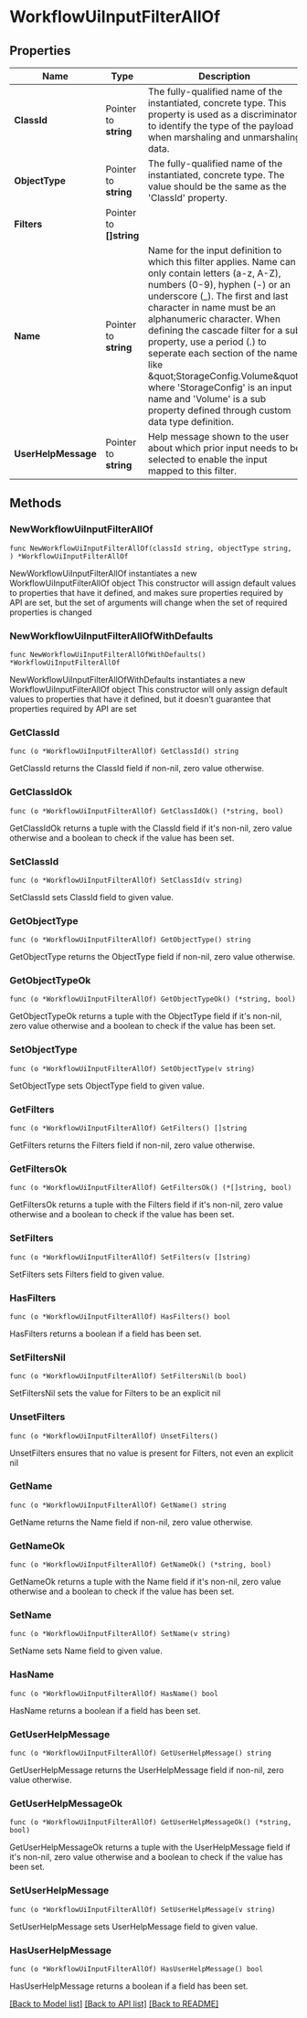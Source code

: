 # WorkflowUiInputFilterAllOf

## Properties

Name | Type | Description | Notes
------------ | ------------- | ------------- | -------------
**ClassId** | Pointer to **string** | The fully-qualified name of the instantiated, concrete type. This property is used as a discriminator to identify the type of the payload when marshaling and unmarshaling data. | [default to "workflow.UiInputFilter"]
**ObjectType** | Pointer to **string** | The fully-qualified name of the instantiated, concrete type. The value should be the same as the &#39;ClassId&#39; property. | [default to "workflow.UiInputFilter"]
**Filters** | Pointer to **[]string** |  | [optional] 
**Name** | Pointer to **string** | Name for the input definition to which this filter applies. Name can only contain letters (a-z, A-Z), numbers (0-9), hyphen (-) or an underscore (_). The first and last character in name must be an alphanumeric character. When defining the cascade filter for a sub property, use a period (.) to seperate each section of the name like \&quot;StorageConfig.Volume\&quot; where &#39;StorageConfig&#39; is an input name and &#39;Volume&#39; is a sub property defined through custom data type definition. | [optional] 
**UserHelpMessage** | Pointer to **string** | Help message shown to the user about which prior input needs to be selected to enable the input mapped to this filter. | [optional] 

## Methods

### NewWorkflowUiInputFilterAllOf

`func NewWorkflowUiInputFilterAllOf(classId string, objectType string, ) *WorkflowUiInputFilterAllOf`

NewWorkflowUiInputFilterAllOf instantiates a new WorkflowUiInputFilterAllOf object
This constructor will assign default values to properties that have it defined,
and makes sure properties required by API are set, but the set of arguments
will change when the set of required properties is changed

### NewWorkflowUiInputFilterAllOfWithDefaults

`func NewWorkflowUiInputFilterAllOfWithDefaults() *WorkflowUiInputFilterAllOf`

NewWorkflowUiInputFilterAllOfWithDefaults instantiates a new WorkflowUiInputFilterAllOf object
This constructor will only assign default values to properties that have it defined,
but it doesn't guarantee that properties required by API are set

### GetClassId

`func (o *WorkflowUiInputFilterAllOf) GetClassId() string`

GetClassId returns the ClassId field if non-nil, zero value otherwise.

### GetClassIdOk

`func (o *WorkflowUiInputFilterAllOf) GetClassIdOk() (*string, bool)`

GetClassIdOk returns a tuple with the ClassId field if it's non-nil, zero value otherwise
and a boolean to check if the value has been set.

### SetClassId

`func (o *WorkflowUiInputFilterAllOf) SetClassId(v string)`

SetClassId sets ClassId field to given value.


### GetObjectType

`func (o *WorkflowUiInputFilterAllOf) GetObjectType() string`

GetObjectType returns the ObjectType field if non-nil, zero value otherwise.

### GetObjectTypeOk

`func (o *WorkflowUiInputFilterAllOf) GetObjectTypeOk() (*string, bool)`

GetObjectTypeOk returns a tuple with the ObjectType field if it's non-nil, zero value otherwise
and a boolean to check if the value has been set.

### SetObjectType

`func (o *WorkflowUiInputFilterAllOf) SetObjectType(v string)`

SetObjectType sets ObjectType field to given value.


### GetFilters

`func (o *WorkflowUiInputFilterAllOf) GetFilters() []string`

GetFilters returns the Filters field if non-nil, zero value otherwise.

### GetFiltersOk

`func (o *WorkflowUiInputFilterAllOf) GetFiltersOk() (*[]string, bool)`

GetFiltersOk returns a tuple with the Filters field if it's non-nil, zero value otherwise
and a boolean to check if the value has been set.

### SetFilters

`func (o *WorkflowUiInputFilterAllOf) SetFilters(v []string)`

SetFilters sets Filters field to given value.

### HasFilters

`func (o *WorkflowUiInputFilterAllOf) HasFilters() bool`

HasFilters returns a boolean if a field has been set.

### SetFiltersNil

`func (o *WorkflowUiInputFilterAllOf) SetFiltersNil(b bool)`

 SetFiltersNil sets the value for Filters to be an explicit nil

### UnsetFilters
`func (o *WorkflowUiInputFilterAllOf) UnsetFilters()`

UnsetFilters ensures that no value is present for Filters, not even an explicit nil
### GetName

`func (o *WorkflowUiInputFilterAllOf) GetName() string`

GetName returns the Name field if non-nil, zero value otherwise.

### GetNameOk

`func (o *WorkflowUiInputFilterAllOf) GetNameOk() (*string, bool)`

GetNameOk returns a tuple with the Name field if it's non-nil, zero value otherwise
and a boolean to check if the value has been set.

### SetName

`func (o *WorkflowUiInputFilterAllOf) SetName(v string)`

SetName sets Name field to given value.

### HasName

`func (o *WorkflowUiInputFilterAllOf) HasName() bool`

HasName returns a boolean if a field has been set.

### GetUserHelpMessage

`func (o *WorkflowUiInputFilterAllOf) GetUserHelpMessage() string`

GetUserHelpMessage returns the UserHelpMessage field if non-nil, zero value otherwise.

### GetUserHelpMessageOk

`func (o *WorkflowUiInputFilterAllOf) GetUserHelpMessageOk() (*string, bool)`

GetUserHelpMessageOk returns a tuple with the UserHelpMessage field if it's non-nil, zero value otherwise
and a boolean to check if the value has been set.

### SetUserHelpMessage

`func (o *WorkflowUiInputFilterAllOf) SetUserHelpMessage(v string)`

SetUserHelpMessage sets UserHelpMessage field to given value.

### HasUserHelpMessage

`func (o *WorkflowUiInputFilterAllOf) HasUserHelpMessage() bool`

HasUserHelpMessage returns a boolean if a field has been set.


[[Back to Model list]](../README.md#documentation-for-models) [[Back to API list]](../README.md#documentation-for-api-endpoints) [[Back to README]](../README.md)


